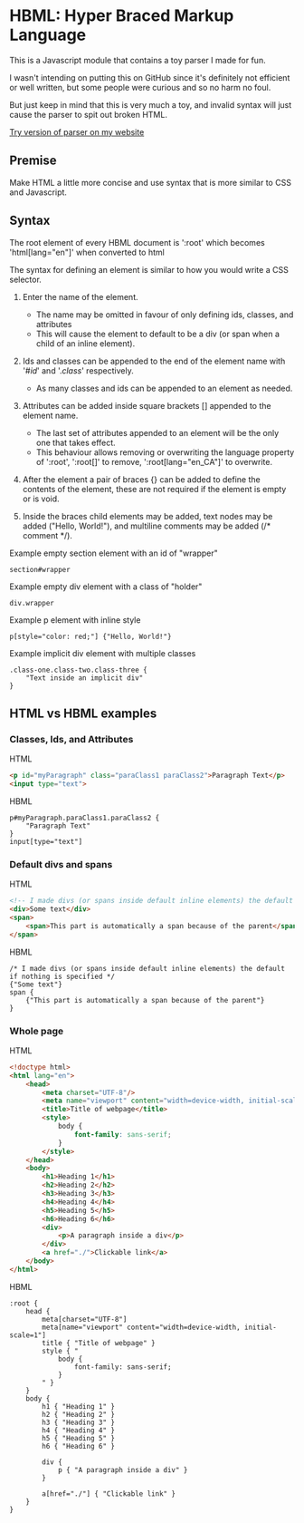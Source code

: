 # HBML: Hyper Braced Markup Language

This is a Javascript module that contains a toy parser I made for fun.

I wasn't intending on putting this on GitHub since it's definitely not efficient or well written, but some people were curious and so no harm no foul.

But just keep in mind that this is very much a toy, and invalid syntax will just cause the parser to spit out broken HTML.

[Try version of parser on my website](https://aydenh.ca/hbml/)

## Premise

Make HTML a little more concise and use syntax that is more similar to CSS and Javascript.

## Syntax

The root element of every HBML document is ':root' which becomes 'html[lang="en"]' when converted to html

The syntax for defining an element is similar to how you would write a CSS selector.

1. Enter the name of the element.
    - The name may be omitted in favour of only defining ids, classes, and attributes
    - This will cause the element to default to be a div (or span when a child of an inline element).

2. Ids and classes can be appended to the end of the element name with '#*id*' and '.*class*' respectively.
    - As many classes and ids can be appended to an element as needed.

3. Attributes can be added inside square brackets [] appended to the element name.

    - The last set of attributes appended to an element will be the only one that takes effect.
    - This behaviour allows removing or overwriting the language property of ':root', ':root[]' to remove, ':root[lang="en_CA"]' to overwrite.

4. After the element a pair of braces {} can be added to define the contents of the element, these are not required if the element is empty or is void.

5. Inside the braces child elements may be added, text nodes may be added ("Hello, World!"), and multiline comments may be added (/* comment */).

Example empty section element with an id of "wrapper"
```hbml
section#wrapper
```

Example empty div element with a class of "holder"
```hbml
div.wrapper
```

Example p element with inline style
```hbml
p[style="color: red;"] {"Hello, World!"}
```

Example implicit div element with multiple classes
```hbml
.class-one.class-two.class-three {
    "Text inside an implicit div"
}
```

## HTML vs HBML examples
### Classes, Ids, and Attributes
HTML
```html
<p id="myParagraph" class="paraClass1 paraClass2">Paragraph Text</p>
<input type="text">
```
HBML
```hbml
p#myParagraph.paraClass1.paraClass2 {
    "Paragraph Text"
}
input[type="text"]
```
### Default divs and spans
HTML
```html
<!-- I made divs (or spans inside default inline elements) the default if nothing is specified -->
<div>Some text</div>
<span>
    <span>This part is automatically a span because of the parent</span>
</span>
```
HBML
```hbml
/* I made divs (or spans inside default inline elements) the default if nothing is specified */
{"Some text"}
span {
    {"This part is automatically a span because of the parent"}
}
```
### Whole page
HTML
```html
<!doctype html>
<html lang="en">
    <head>
        <meta charset="UTF-8"/>
        <meta name="viewport" content="width=device-width, initial-scale=1"/>
        <title>Title of webpage</title>
        <style>
            body {
                font-family: sans-serif;
            }
        </style>
    </head>
    <body>
        <h1>Heading 1</h1>
        <h2>Heading 2</h2>
        <h3>Heading 3</h3>
        <h4>Heading 4</h4>
        <h5>Heading 5</h5>
        <h6>Heading 6</h6>
        <div>
            <p>A paragraph inside a div</p>
        </div>
        <a href="./">Clickable link</a>
    </body>
</html>
```
HBML
```hbml
:root {
    head {
        meta[charset="UTF-8"]
        meta[name="viewport" content="width=device-width, initial-scale=1"]
        title { "Title of webpage" }
        style { "
            body {
                font-family: sans-serif;
            }
        " }
    }
    body {
        h1 { "Heading 1" }
        h2 { "Heading 2" }
        h3 { "Heading 3" }
        h4 { "Heading 4" }
        h5 { "Heading 5" }
        h6 { "Heading 6" }

        div {
            p { "A paragraph inside a div" }
        }

        a[href="./"] { "Clickable link" }
    }
}
```
